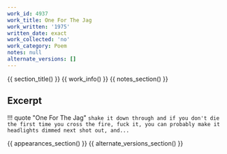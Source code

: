 ```yaml
---
work_id: 4937
work_title: One For The Jag
work_written: '1975'
written_date: exact
work_collected: 'no'
work_category: Poem
notes: null
alternate_versions: []
---
```


{{ section_title() }}
{{ work_info() }}
{{ notes_section() }}
## Excerpt
!!! quote "One For The Jag"
    ```
    shake it down through and if you don't
    die the first time you cross the fire,
    fuck it, you can probably make it
    headlights dimmed next shot out, and...
    ```

{{ appearances_section() }}
{{ alternate_versions_section() }}